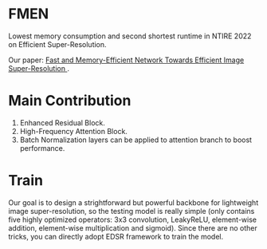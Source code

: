 # FMEN
Lowest memory consumption and second shortest runtime in NTIRE 2022 on Efficient Super-Resolution.

Our paper: [Fast and Memory-Efficient Network Towards Efficient Image Super-Resolution ](https://arxiv.org/abs/2204.08397).

# Main Contribution
1. Enhanced Residual Block.
2. High-Frequency Attention Block.
3. Batch Normalization layers can be applied to attention branch to boost performance.

# Train
Our goal is to design a strightforward but powerful backbone for lightweight image super-resolution, so the testing model is really simple (only contains five highly optimized operators: 3x3 convolution, LeakyReLU, element-wise addition, element-wise multiplication and sigmoid). 
Since there are no other tricks, you can directly adopt EDSR framework to train the model.
